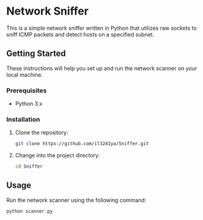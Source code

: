 # Network Sniffer

This is a simple network sniffer written in Python that utilizes raw sockets to sniff ICMP packets and detect hosts on a specified subnet.

## Getting Started

These instructions will help you set up and run the network scanner on your local machine.

### Prerequisites

- Python 3.x

### Installation

1. Clone the repository:

    ```bash
    git clone https://github.com/il3241ya/Sniffer.git
    ```

2. Change into the project directory:

    ```bash
    cd Sniffer
    ```

## Usage

Run the network scanner using the following command:

```bash
python scanner.py
